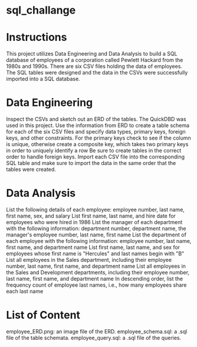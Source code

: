 # sql_challange

#  Instructions

This project utilizes Data Engineering and Data Analysis to build a SQL database of employees of a corporation called Pewlett Hackard from the 1980s and 1990s. There are six CSV files holding the data of employees. The SQL tables were designed and the data in the CSVs were successfully imported into a SQL database.


# Data Engineering

Inspect the CSVs and sketch out an ERD of the tables. The QuickDBD was used in this project. Use the information from ERD to create a table schema for each of the six CSV files and specify data types, primary keys, foreign keys, and other constraints.
For the primary keys check to see if the column is unique, otherwise create a composite key, which takes two primary keys in order to uniquely identify a row
Be sure to create tables in the correct order to handle foreign keys.
Import each CSV file into the corresponding SQL table and make sure to import the data in the same order that the tables were created.


#  Data Analysis

List the following details of each employee: employee number, last name, first name, sex, and salary
List first name, last name, and hire date for employees who were hired in 1986
List the manager of each department with the following information: department number, department name, the manager's employee number, last name, first name
List the department of each employee with the following information: employee number, last name, first name, and department name
List first name, last name, and sex for employees whose first name is "Hercules" and last names begin with "B"
List all employees in the Sales department, including their employee number, last name, first name, and department name
List all employees in the Sales and Development departments, including their employee number, last name, first name, and department name
In descending order, list the frequency count of employee last names, i.e., how many employees share each last name


# List of Content

employee_ERD.png: an image file of the ERD.
employee_schema.sql: a .sql file of the table schemata.
employee_query.sql: a .sql file of the queries.
